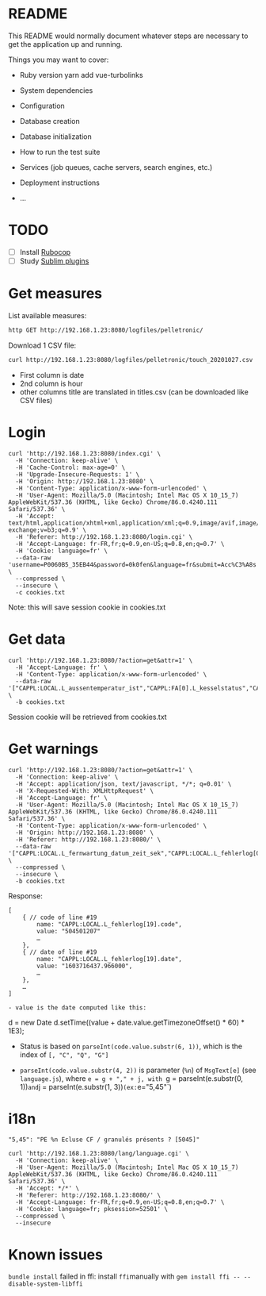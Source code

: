 # README

This README would normally document whatever steps are necessary to get the
application up and running.

Things you may want to cover:

* Ruby version
  yarn add vue-turbolinks
* System dependencies

* Configuration

* Database creation

* Database initialization

* How to run the test suite

* Services (job queues, cache servers, search engines, etc.)

* Deployment instructions

* ...

# TODO

- [ ] Install [Rubocop](https://github.com/rubocop-hq/rubocop)
- [ ] Study [Sublim plugins](https://mattbrictson.com/sublime-text-3-recommendations)

# Get measures

List available measures:

```bash
http GET http://192.168.1.23:8080/logfiles/pelletronic/
```

Download 1 CSV file:

```bash
curl http://192.168.1.23:8080/logfiles/pelletronic/touch_20201027.csv
```

- First column is date
- 2nd column is hour
- other columns title are translated in titles.csv (can be downloaded like CSV files)


# Login

```
curl 'http://192.168.1.23:8080/index.cgi' \
  -H 'Connection: keep-alive' \
  -H 'Cache-Control: max-age=0' \
  -H 'Upgrade-Insecure-Requests: 1' \
  -H 'Origin: http://192.168.1.23:8080' \
  -H 'Content-Type: application/x-www-form-urlencoded' \
  -H 'User-Agent: Mozilla/5.0 (Macintosh; Intel Mac OS X 10_15_7) AppleWebKit/537.36 (KHTML, like Gecko) Chrome/86.0.4240.111 Safari/537.36' \
  -H 'Accept: text/html,application/xhtml+xml,application/xml;q=0.9,image/avif,image/webp,image/apng,*/*;q=0.8,application/signed-exchange;v=b3;q=0.9' \
  -H 'Referer: http://192.168.1.23:8080/login.cgi' \
  -H 'Accept-Language: fr-FR,fr;q=0.9,en-US;q=0.8,en;q=0.7' \
  -H 'Cookie: language=fr' \
  --data-raw 'username=P0060B5_35EB44&password=0k0fen&language=fr&submit=Acc%C3%A8s' \
  --compressed \
  --insecure \
  -c cookies.txt
```

Note: this will save session cookie in cookies.txt

# Get data

```
curl 'http://192.168.1.23:8080/?action=get&attr=1' \
  -H 'Accept-Language: fr' \
  -H 'Content-Type: application/x-www-form-urlencoded' \
  --data-raw '["CAPPL:LOCAL.L_aussentemperatur_ist","CAPPL:FA[0].L_kesselstatus","CAPPL:FA[0].L_kesseltemperatur","CAPPL:FA[0].L_kesseltemperatur_soll_anzeige","CAPPL:LOCAL.L_ke_brennerkontakt_1","CAPPL:LOCAL.L_weather_clouds","CAPPL:LOCAL.L_weather[0]","CAPPL:LOCAL.weather_config","CAPPL:LOCAL.L_fernwartung_datum_zeit_sek","CAPPL:LOCAL.L_zaehler_fehler"]' \
  -b cookies.txt
```

Session cookie will be retrieved from cookies.txt

# Get warnings

```
curl 'http://192.168.1.23:8080/?action=get&attr=1' \
  -H 'Connection: keep-alive' \
  -H 'Accept: application/json, text/javascript, */*; q=0.01' \
  -H 'X-Requested-With: XMLHttpRequest' \
  -H 'Accept-Language: fr' \
  -H 'User-Agent: Mozilla/5.0 (Macintosh; Intel Mac OS X 10_15_7) AppleWebKit/537.36 (KHTML, like Gecko) Chrome/86.0.4240.111 Safari/537.36' \
  -H 'Content-Type: application/x-www-form-urlencoded' \
  -H 'Origin: http://192.168.1.23:8080' \
  -H 'Referer: http://192.168.1.23:8080/' \
  --data-raw '["CAPPL:LOCAL.L_fernwartung_datum_zeit_sek","CAPPL:LOCAL.L_fehlerlog[0].code","CAPPL:LOCAL.L_fehlerlog[0].date","CAPPL:LOCAL.L_fehlerlog[1].code","CAPPL:LOCAL.L_fehlerlog[1].date","CAPPL:LOCAL.L_fehlerlog[2].code","CAPPL:LOCAL.L_fehlerlog[2].date","CAPPL:LOCAL.L_fehlerlog[3].code","CAPPL:LOCAL.L_fehlerlog[3].date","CAPPL:LOCAL.L_fehlerlog[4].code","CAPPL:LOCAL.L_fehlerlog[4].date","CAPPL:LOCAL.L_fehlerlog[5].code","CAPPL:LOCAL.L_fehlerlog[5].date","CAPPL:LOCAL.L_fehlerlog[6].code","CAPPL:LOCAL.L_fehlerlog[6].date","CAPPL:LOCAL.L_fehlerlog[7].code","CAPPL:LOCAL.L_fehlerlog[7].date","CAPPL:LOCAL.L_fehlerlog[8].code","CAPPL:LOCAL.L_fehlerlog[8].date","CAPPL:LOCAL.L_fehlerlog[9].code","CAPPL:LOCAL.L_fehlerlog[9].date","CAPPL:LOCAL.L_fehlerlog[10].code","CAPPL:LOCAL.L_fehlerlog[10].date","CAPPL:LOCAL.L_fehlerlog[11].code","CAPPL:LOCAL.L_fehlerlog[11].date","CAPPL:LOCAL.L_fehlerlog[12].code","CAPPL:LOCAL.L_fehlerlog[12].date","CAPPL:LOCAL.L_fehlerlog[13].code","CAPPL:LOCAL.L_fehlerlog[13].date","CAPPL:LOCAL.L_fehlerlog[14].code","CAPPL:LOCAL.L_fehlerlog[14].date","CAPPL:LOCAL.L_fehlerlog[15].code","CAPPL:LOCAL.L_fehlerlog[15].date","CAPPL:LOCAL.L_fehlerlog[16].code","CAPPL:LOCAL.L_fehlerlog[16].date","CAPPL:LOCAL.L_fehlerlog[17].code","CAPPL:LOCAL.L_fehlerlog[17].date","CAPPL:LOCAL.L_fehlerlog[18].code","CAPPL:LOCAL.L_fehlerlog[18].date","CAPPL:LOCAL.L_fehlerlog[19].code","CAPPL:LOCAL.L_fehlerlog[19].date","CAPPL:LOCAL.L_weather_clouds","CAPPL:LOCAL.L_weather[0]","CAPPL:LOCAL.weather_config","CAPPL:LOCAL.L_zaehler_fehler"]' \
  --compressed \
  --insecure \
  -b cookies.txt
```

Response:
```
[
	{ // code of line #19
		name: "CAPPL:LOCAL.L_fehlerlog[19].code",
		value: "504501207"
		…
	},
	{ // date of line #19
		name: "CAPPL:LOCAL.L_fehlerlog[19].date",
		value: "1603716437.966000",
		…
	},
	…
]

- value is the date computed like this:
```
d = new Date
d.setTime((value + date.value.getTimezoneOffset() * 60) * 1E3);

- Status is based on `parseInt(code.value.substr(6, 1))`, which is the index of `[, "C", "Q", "G"]`

- `parseInt(code.value.substr(4, 2))` is parameter (`%n`) of `MsgText[e]` (see `language.js`), where `e = g + "," + j, with `g = parseInt(e.substr(0, 1))` and `j = parseInt(e.substr(1, 3))` (ex: `e="5,45"`)

# i18n

```
"5,45": "PE %n Ecluse CF / granulés présents ? [5045]"
```

```
curl 'http://192.168.1.23:8080/lang/language.cgi' \
  -H 'Connection: keep-alive' \
  -H 'User-Agent: Mozilla/5.0 (Macintosh; Intel Mac OS X 10_15_7) AppleWebKit/537.36 (KHTML, like Gecko) Chrome/86.0.4240.111 Safari/537.36' \
  -H 'Accept: */*' \
  -H 'Referer: http://192.168.1.23:8080/' \
  -H 'Accept-Language: fr-FR,fr;q=0.9,en-US;q=0.8,en;q=0.7' \
  -H 'Cookie: language=fr; pksession=52501' \
  --compressed \
  --insecure
```


# Known issues

`bundle install` failed in ffi: install `ffi`manually with `gem install ffi -- --disable-system-libffi`
